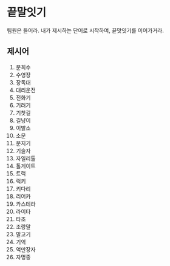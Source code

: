 # 끝말잇기

팀원은 들어라. 내가 제시하는 단어로 시작하여, 끝맛잇기를 이어가거라.



## 제시어

1. 문희수
2. 수영장
3. 장독대
4. 대리운전
5. 전화기
6. 기러기
7. 기찻길
8. 길냥이
9. 이발소
10. 소문
11. 문지기
12. 기술자
13. 자일리톨
14. 톨게이트
15. 트럭
16. 럭키
17. 키다리
18. 리어카
19. 카스테라
20. 라이타
21. 타조
22. 조랑말
23. 말고기
24. 기억
25. 억만장자
26. 자명종
